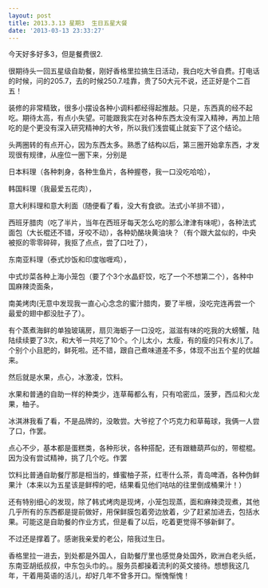 ```yaml
---
layout: post
title: 2013.3.13 星期3  生日五星大餐
date: '2013-03-13 23:33:27'
---
```



今天好多好多3，但是餐费很2.

很期待头一回五星级自助餐，刚好香格里拉搞生日活动，我白吃大爷自费。打电话的时候，问的205.7，去的时候250.7.哇靠，贵了50大元不说，还正好是个二百五！

装修的非常精致，很多小摆设各种小调料都经得起推敲。只是，东西真的经不起吃。期待太高，有点小失望。可能跟我实在对各种东西太没有深入精神，再加上陪吃的是个更没有深入研究精神的大爷，所以我们浅尝辄止就妄下了这个结论。

头两圈转的有点开心，因为东西太多。熟悉了结构以后，第三圈开始拿东西，才发现很有规律，从座位一圈下来，分别是

日本料理（各种刺身，各种生鱼片，各种握卷，我一口没吃哈哈），

韩国料理（我最爱五花肉），

意大利料理和意大利面（随便看了看，没大有食欲。法式小羊排不错），

西班牙腊肉（吃了半片，当年在西班牙每天怎么吃的那么津津有味呢），各种法式面包（大长棍还不错，牙咬不动），各种奶酪块黄油块？（有个跟大盆似的，中央被抠的零零碎碎，我抠了点点，尝了口吐了），

东南亚料理（泰式炒饭和印度咖喱鸡），

中式炒菜各种上海小笼包（要了个3个水晶虾饺，吃了一个不想第二个），各种中国麻辣烫面条，

南美烤肉(无意中发现我一直心心念念的蜜汁腊肉，要了半根，没吃完连再尝一个最爱的翅中都没肚子了）。

有个蒸煮海鲜的单独玻璃房，扇贝海蛎子一口没吃，滋滋有味的吃我的大螃蟹，陆陆续续要了3次，和大爷一共吃了10个。个儿太小，太瘦，有的瘦的只有水儿了。个别个小且肥的，鲜死啦。还不错，跟自己煮味道差不多，体现不出五个星的优越来。

然后就是水果，点心，冰激凌，饮料。

水果和普通的自助一样的种类少，连草莓都么有，只有哈密瓜，菠萝，西瓜和火龙果，柚子。

冰淇淋我看了看，不是品牌的，没敢尝。大爷挖了个巧克力和草莓球，我俩一人尝了口，作罢。

点心不少，基本都是蛋糕类，各种形状，各种搭配，还有跟糖葫芦似的，带棍棍。因为没有尝试精神，挑了几个吃。作罢

饮料比普通自助餐厅那是相当的，蜂蜜柚子茶，红枣什么茶，青岛啤酒，各种伪鲜果汁（本来以为五星该是鲜榨的吧，结果看见他们咕咕的往里倒成桶果汁！）

还有特别细心的发现，除了韩式烤肉是现烤，小笼包现蒸，面和麻辣烫现煮，其他几乎所有的东西都是提前做好，用保鲜膜包着旁边放着，少了赶紧加进去，包括水果。可能这是自助餐的作业方式，但是看了以后，吃着更觉得不够新鲜了。

不过还是撑着了。感谢我亲爱的老公，陪我过生日。

香格里拉一进去，到处都是外国人，自助餐厅里也感觉身处国外，欧洲白老头纸，东南亚胡纸叔叔，中东包头巾的。。服务员都操着流利的英文接待。想想我这几年，干着用英语的活儿，却好几年不曾多开口。惭愧惭愧！


